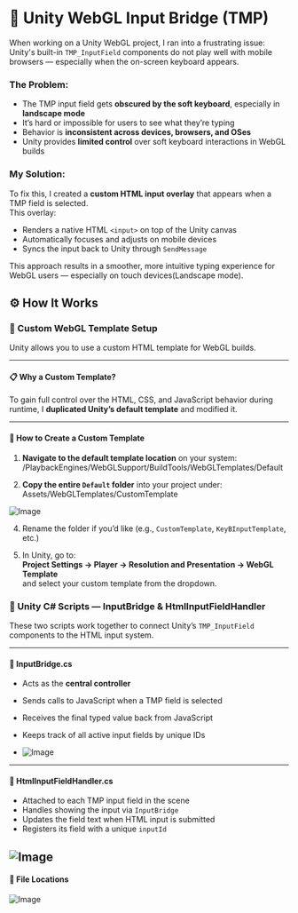 # 🧩 Unity WebGL Input Bridge (TMP)

When working on a Unity WebGL project, I ran into a frustrating issue:  
Unity's built-in `TMP_InputField` components do not play well with mobile browsers — especially when the on-screen keyboard appears.

### The Problem:
- The TMP input field gets **obscured by the soft keyboard**, especially in **landscape mode**
- It’s hard or impossible for users to see what they’re typing
- Behavior is **inconsistent across devices, browsers, and OSes**
- Unity provides **limited control** over soft keyboard interactions in WebGL builds

### My Solution:
To fix this, I created a **custom HTML input overlay** that appears when a TMP field is selected.  
This overlay:
- Renders a native HTML `<input>` on top of the Unity canvas
- Automatically focuses and adjusts on mobile devices
- Syncs the input back to Unity through `SendMessage`

This approach results in a smoother, more intuitive typing experience for WebGL users — especially on touch devices(Landscape mode).

## ⚙️ How It Works

### 🧱 Custom WebGL Template Setup

Unity allows you to use a custom HTML template for WebGL builds.

---

#### 📋 Why a Custom Template?

To gain full control over the HTML, CSS, and JavaScript behavior during runtime, I **duplicated Unity’s default template** and modified it.

---

#### 📁 How to Create a Custom Template

1. **Navigate to the default template location** on your system:
<Unity Editor Folder>/PlaybackEngines/WebGLSupport/BuildTools/WebGLTemplates/Default

3. **Copy the entire `Default` folder** into your project under: Assets/WebGLTemplates/CustomTemplate

![Image](https://github.com/user-attachments/assets/6ca36079-ca33-4da1-bf7d-cff8a353fbbb)

4. Rename the folder if you’d like (e.g., `CustomTemplate`, `KeyBInputTemplate`, etc.)

5. In Unity, go to:  
**Project Settings → Player → Resolution and Presentation → WebGL Template**  
and select your custom template from the dropdown.



### 🧠 Unity C# Scripts — InputBridge & HtmlInputFieldHandler

These two scripts work together to connect Unity’s `TMP_InputField` components to the HTML input system.

---

#### 🧩 InputBridge.cs
- Acts as the **central controller**
- Sends calls to JavaScript when a TMP field is selected
- Receives the final typed value back from JavaScript
- Keeps track of all active input fields by unique IDs
  
- ![Image](https://github.com/user-attachments/assets/d77237af-eb1d-47f2-bcfc-970a88cdc399)

---

#### 🧩 HtmlInputFieldHandler.cs
- Attached to each TMP input field in the scene
- Handles showing the input via `InputBridge`
- Updates the field text when HTML input is submitted
- Registers its field with a unique `inputId`

![Image](https://github.com/user-attachments/assets/c80e19cc-4078-4bec-bb87-d6307632c472)
---

#### 📂 File Locations
![Image](https://github.com/user-attachments/assets/b19dbbf3-d47a-4516-95f0-0efa64623637)
